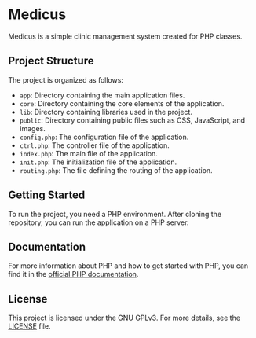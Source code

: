 # Medicus

Medicus is a simple clinic management system created for PHP classes.

## Project Structure

The project is organized as follows:

- `app`: Directory containing the main application files.
- `core`: Directory containing the core elements of the application.
- `lib`: Directory containing libraries used in the project.
- `public`: Directory containing public files such as CSS, JavaScript, and images.
- `config.php`: The configuration file of the application.
- `ctrl.php`: The controller file of the application.
- `index.php`: The main file of the application.
- `init.php`: The initialization file of the application.
- `routing.php`: The file defining the routing of the application.

## Getting Started

To run the project, you need a PHP environment. After cloning the repository, you can run the application on a PHP server.

## Documentation

For more information about PHP and how to get started with PHP, you can find it in the [official PHP documentation](https://www.php.net/docs.php).

## License

This project is licensed under the GNU GPLv3. For more details, see the [LICENSE](LICENSE) file.
